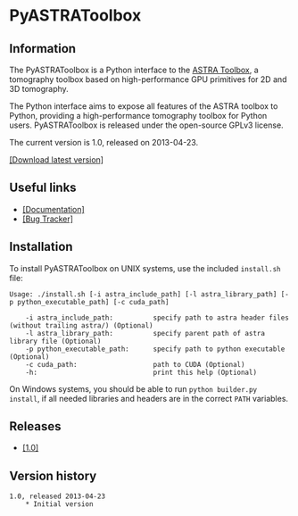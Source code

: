 PyASTRAToolbox
==============

## Information
The PyASTRAToolbox is a Python interface to the [ASTRA Toolbox](https://code.google.com/p/astra-toolbox/),
a tomography toolbox based on high-performance GPU primitives for 2D and 3D tomography.

The Python interface aims to expose all features of the ASTRA toolbox to Python, providing a high-performance
tomography toolbox for Python users. PyASTRAToolbox is released under the open-source GPLv3 license.

The current version is 1.0, released on 2013-04-23.

[\[Download latest version\]](http://dmpelt.github.io/pyastratoolbox/releases/PyASTRAToolbox-1.0.tar.gz)

## Useful links
* [\[Documentation\]](http://dmpelt.github.io/pyastratoolbox/doc1.0/index.html)
* [\[Bug Tracker\]](https://github.com/dmpelt/pyastratoolbox/issues)

## Installation
To install PyASTRAToolbox on UNIX systems, use the included `install.sh` file:

    Usage: ./install.sh [-i astra_include_path] [-l astra_library_path] [-p python_executable_path] [-c cuda_path]

        -i astra_include_path:          specify path to astra header files (without trailing astra/) (Optional)
        -l astra_library_path:          specify parent path of astra library file (Optional)
        -p python_executable_path:      specify path to python executable (Optional)
        -c cuda_path:                   path to CUDA (Optional)
        -h:                             print this help (Optional)

On Windows systems, you should be able to run `python builder.py install`, if all needed libraries and headers are in
the correct `PATH` variables.

## Releases
* [\[1.0\]](http://dmpelt.github.io/pyastratoolbox/releases/PyASTRAToolbox-1.0.tar.gz)

## Version history
    1.0, released 2013-04-23
        * Initial version

